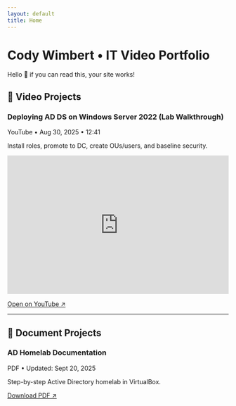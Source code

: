 ```yaml
---
layout: default
title: Home
---
```


# Cody Wimbert • IT Video Portfolio

Hello 👋 if you can read this, your site works!

## 🎥 Video Projects

<div class="card">
  <h3>Deploying AD DS on Windows Server 2022 (Lab Walkthrough)</h3>
  <div class="meta">YouTube • Aug 30, 2025 • 12:41</div>
  <p>Install roles, promote to DC, create OUs/users, and baseline security.</p>
  <!-- Replace VIDEO_ID with the part after v= in your YouTube link -->
  <iframe width="100%" height="315"
    src="https://youtu.be/wJvPo97CihI"
    title="Deploying AD DS" frameborder="0"
    allow="accelerometer; autoplay; clipboard-write; encrypted-media; gyroscope; picture-in-picture"
    allowfullscreen></iframe>
  <p><a href="https://youtu.be/wJvPo97CihI" target="_blank">Open on YouTube ↗</a></p>
</div>

---

## 📄 Document Projects

<div class="card">
  <h3>AD Homelab Documentation</h3>
  <div class="meta">PDF • Updated: Sept 20, 2025</div>
  <p>Step-by-step Active Directory homelab in VirtualBox.</p>
  <p><a href="assets/docs/AD_homelab" target="_blank">Download PDF ↗</a></p>
</div>

<!-- Optional inline viewer (bigger box) -->
<!--
<iframe src="assets/docs/firewall_plan.pdf#view=FitH" width="100%" height="600"
  style="border:1px solid #e5e7eb; border-radius:8px;"></iframe>
-->
